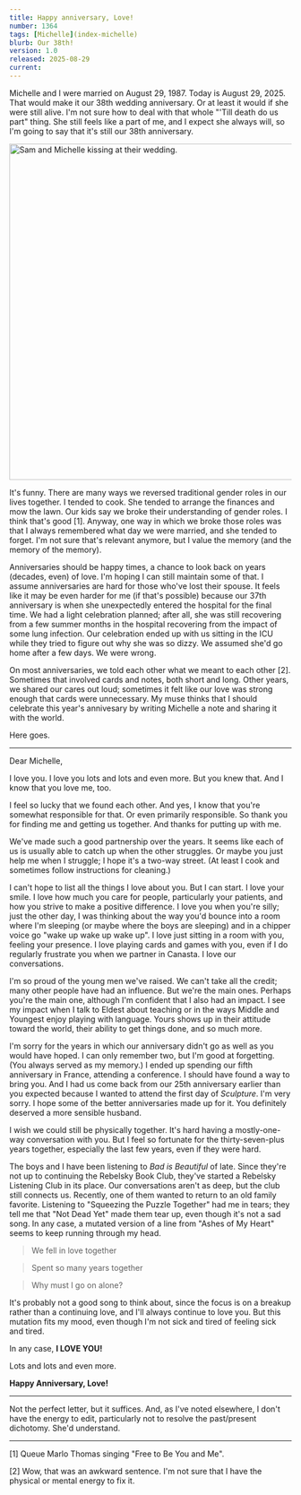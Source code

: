 ```yaml
---
title: Happy anniversary, Love!
number: 1364
tags: [Michelle](index-michelle)
blurb: Our 38th!
version: 1.0
released: 2025-08-29
current: 
---
```

Michelle and I were married on August 29, 1987. Today is August 29, 2025. That would make it our 38th wedding anniversary. Or at least it would if she were still alive. I'm not sure how to deal with that whole "'Till death do us part" thing. She still feels like a part of me, and I expect she always will, so I'm going to say that it's still our 38th anniversary.

<img src="images/wedding-kiss.png" alt="Sam and Michelle kissing at their wedding." width=600/>

It's funny. There are many ways we reversed traditional gender roles in our lives together. I tended to cook. She tended to arrange the finances and mow the lawn. Our kids say we broke their understanding of gender roles. I think that's good [1]. Anyway, one way in which we broke those roles was that I always remembered what day we were married, and she tended to forget. I'm not sure that's relevant anymore, but I value the memory (and the memory of the memory).

Anniversaries should be happy times, a chance to look back on years (decades, even) of love. I'm hoping I can still maintain some of that. I assume anniversaries are hard for those who've lost their spouse. It feels like it may be even harder for me (if that's possible) because our 37th anniversary is when she unexpectedly entered the hospital for the final time. We had a light celebration planned; after all, she was still recovering from a few summer months in the hospital recovering from the impact of some lung infection. Our celebration ended up with us sitting in the ICU while they tried to figure out why she was so dizzy. We assumed she'd go home after a few days. We were wrong.

On most anniversaries, we told each other what we meant to each other [2]. Sometimes that involved cards and notes, both short and long. Other years, we shared our cares out loud; sometimes it felt like our love was strong enough that cards were unnecessary. My muse thinks that I should celebrate this year's annivesary by writing Michelle a note and sharing it with the world.

Here goes.

---

Dear Michelle,

I love you. I love you lots and lots and even more. But you knew that. And I know that you love me, too.

I feel so lucky that we found each other. And yes, I know that you're somewhat responsible for that. Or even primarily responsible. So thank you for finding me and getting us together. And thanks for putting up with me.

We've made such a good partnership over the years. It seems like each of us is usually able to catch up when the other struggles. Or maybe you just help me when I struggle; I hope it's a two-way street. (At least I cook and sometimes follow instructions for cleaning.)

I can't hope to list all the things I love about you. But I can start. I love your smile. I love how much you care for people, particularly your patients, and how you strive to make a positive difference. I love you when you're silly; just the other day, I was thinking about the way you'd bounce into a room where I'm sleeping (or maybe where the boys are sleeping) and in a chipper voice go "wake up wake up wake up". I love just sitting in a room with you, feeling your presence. I love playing cards and games with you, even if I do regularly frustrate you when we partner in Canasta. I love our conversations.

I'm so proud of the young men we've raised. We can't take all the credit; many other people have had an influence. But we're the main ones. Perhaps you're the main one, although I'm confident that I also had an impact. I see my impact when I talk to Eldest about teaching or in the ways Middle and Youngest enjoy playing with language. Yours shows up in their attitude toward the world, their ability to get things done, and so much more.

I'm sorry for the years in which our anniversary didn't go as well as you would have hoped. I can only remember two, but I'm good at forgetting. (You always served as my memory.) I ended up spending our fifth anniversary in France, attending a conference. I should have found a way to bring you. And I had us come back from our 25th anniversary earlier than you expected because I wanted to attend the first day of _Sculpture_. I'm very sorry. I hope some of the better anniversaries made up for it. You definitely deserved a more sensible husband.

I wish we could still be physically together. It's hard having a mostly-one-way conversation with you. But I feel so fortunate for the thirty-seven-plus years together, especially the last few years, even if they were hard.

The boys and I have been listening to _Bad is Beautiful_ of late. Since they're not up to continuing the Rebelsky Book Club, they've started a Rebelsky Listening Club in its place. Our conversations aren't as deep, but the club still connects us. Recently, one of them wanted to return to an old family favorite. Listening to "Squeezing the Puzzle Together" had me in tears; they tell me that "Not Dead Yet" made them tear up, even though it's not a sad song. In any case, a mutated version of a line from "Ashes of My Heart" seems to keep running through my head.

> We fell in love together

> Spent so many years together

> Why must I go on alone?

It's probably not a good song to think about, since the focus is on a breakup rather than a continuing love, and I'll always continue to love you. But this mutation fits my mood, even though I'm not sick and tired of feeling sick and tired.

In any case, **I LOVE YOU!**

Lots and lots and even more.

**Happy Anniversary, Love!**

---

Not the perfect letter, but it suffices. And, as I've noted elsewhere, I don't have the energy to edit, particularly not to resolve the past/present dichotomy. She'd understand.

---

[1] Queue Marlo Thomas singing "Free to Be You and Me".

[2] Wow, that was an awkward sentence. I'm not sure that I have the physical or mental energy to fix it.
